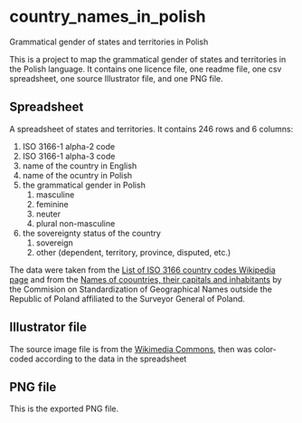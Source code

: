 # country_names_in_polish
Grammatical gender of states and territories in Polish

This is a project to map the grammatical gender of states and territories in the Polish language. It contains one licence file, one readme file, one csv spreadsheet, one source Illustrator file, and one PNG file.

## Spreadsheet
A spreadsheet of states and territories. It contains 246 rows and 6 columns:
1. ISO 3166-1 alpha-2 code
2. ISO 3166-1 alpha-3 code
3. name of the country in English
4. name of the ocuntry in Polish
5. the grammatical gender in Polish
    1. masculine
    2. feminine
    3. neuter
    4. plural non-masculine
6. the sovereignty status of the country
    1. sovereign
    2. other (dependent, territory, province, disputed, etc.)

The data were taken from the [List of ISO 3166 country codes Wikipedia page](https://en.wikipedia.org/wiki/List_of_ISO_3166_country_codes) and from the [Names of coountries, their capitals and inhabitants](http://ksng.gugik.gov.pl/pliki/nazwy_panstw_swiata.pdf) by the Commision on Standardization of Geographical Names outside the Republic of Poland affiliated to the Surveyor General of Poland.

## Illustrator file
The source image file is from the [Wikimedia Commons](https://commons.wikimedia.org/wiki/File:BlankMap-World-Microstates.svg), then was color-coded according to the data in the spreadsheet

## PNG file
This is the exported PNG file.
